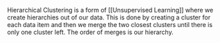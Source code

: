 Hierarchical Clustering is a form of [[Unsupervised Learning]] where we create hierarchies out of our data. This is done by creating a cluster for each data item and then we merge the two closest clusters until there is only one cluster left. The order of merges is our hierarchy.